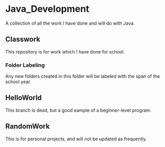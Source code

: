# Java_Development
A collection of all the work I have done and will do with Java.
## Classwork
This repository is for work which I have done for school.
### Folder Labeling
Any new folders created in this folder will be labeled with the span of the school year.
## HelloWorld
This branch is dead, but a good eample of a beginner-level program.
## RandomWork
This is for personal projects, and will not be updated as frequently.
